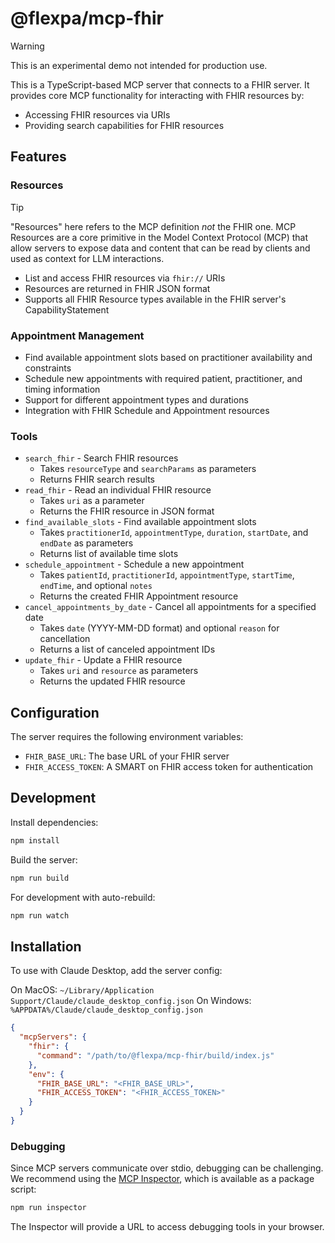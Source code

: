 # @flexpa/mcp-fhir

> [!WARNING]
> This is an experimental demo not intended for production use.

This is a TypeScript-based MCP server that connects to a FHIR server. It provides core MCP functionality for interacting with FHIR resources by:

- Accessing FHIR resources via URIs
- Providing search capabilities for FHIR resources

## Features

### Resources

> [!TIP]
> "Resources" here refers to the MCP definition _not_ the FHIR one. MCP Resources are a core primitive in the Model Context Protocol (MCP) that allow servers to expose data and content that can be read by clients and used as context for LLM interactions.

- List and access FHIR resources via `fhir://` URIs
- Resources are returned in FHIR JSON format
- Supports all FHIR Resource types available in the FHIR server's CapabilityStatement

### Appointment Management

- Find available appointment slots based on practitioner availability and constraints
- Schedule new appointments with required patient, practitioner, and timing information
- Support for different appointment types and durations
- Integration with FHIR Schedule and Appointment resources

### Tools
- `search_fhir` - Search FHIR resources
  - Takes `resourceType` and `searchParams` as parameters
  - Returns FHIR search results
- `read_fhir` - Read an individual FHIR resource
  - Takes `uri` as a parameter
  - Returns the FHIR resource in JSON format
- `find_available_slots` - Find available appointment slots
  - Takes `practitionerId`, `appointmentType`, `duration`, `startDate`, and `endDate` as parameters
  - Returns list of available time slots
- `schedule_appointment` - Schedule a new appointment
  - Takes `patientId`, `practitionerId`, `appointmentType`, `startTime`, `endTime`, and optional `notes`
  - Returns the created FHIR Appointment resource
- `cancel_appointments_by_date` - Cancel all appointments for a specified date
  - Takes `date` (YYYY-MM-DD format) and optional `reason` for cancellation
  - Returns a list of canceled appointment IDs
- `update_fhir` - Update a FHIR resource
  - Takes `uri` and `resource` as parameters
  - Returns the updated FHIR resource

## Configuration

The server requires the following environment variables:
- `FHIR_BASE_URL`: The base URL of your FHIR server
- `FHIR_ACCESS_TOKEN`: A SMART on FHIR access token for authentication

## Development

Install dependencies:
```bash
npm install
```

Build the server:
```bash
npm run build
```

For development with auto-rebuild:
```bash
npm run watch
```

## Installation

To use with Claude Desktop, add the server config:

On MacOS: `~/Library/Application Support/Claude/claude_desktop_config.json`
On Windows: `%APPDATA%/Claude/claude_desktop_config.json`

```json
{
  "mcpServers": {
    "fhir": {
      "command": "/path/to/@flexpa/mcp-fhir/build/index.js"
    },
    "env": {
      "FHIR_BASE_URL": "<FHIR_BASE_URL>",
      "FHIR_ACCESS_TOKEN": "<FHIR_ACCESS_TOKEN>"
    }
  }
}
```

### Debugging

Since MCP servers communicate over stdio, debugging can be challenging. We recommend using the [MCP Inspector](https://github.com/modelcontextprotocol/inspector), which is available as a package script:

```bash
npm run inspector
```

The Inspector will provide a URL to access debugging tools in your browser.
